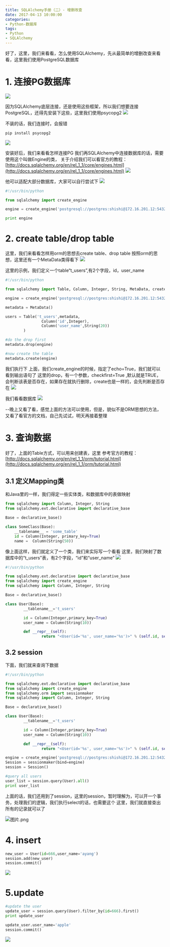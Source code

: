 ```yaml
---
title: SQLAlchemy手册（二）- 增删改查
date: 2017-04-13 10:00:00
categories:
- Python-数据库
tags:
- Python
- SQLAlchemy
---
```


好了，这里，我们来看看，怎么使用SQLAlchemy，先从最简单的增删改查来看看，这里我们使用PostgreSQL数据库

# 1. 连接PG数据库
![](http://upload-images.jianshu.io/upload_images/76024-6b93949a41c73de0.png?imageMogr2/auto-orient/strip%7CimageView2/2/w/1240)

因为SQLAlchemy底层连接，还是使用这些框架，所以我们想要连接PostgreSQL，还得先安装下这些，这里我们使用psycopg2
![](http://upload-images.jianshu.io/upload_images/76024-f06e472df6b056b9.png?imageMogr2/auto-orient/strip%7CimageView2/2/w/1240)

不装的话，我们连接时，会报错
``` python
pip install psycopg2
```

![](http://upload-images.jianshu.io/upload_images/76024-40b4e6d434365f85.png?imageMogr2/auto-orient/strip%7CimageView2/2/w/1240)

安装好后，我们来看看怎样连接PG
我们再SQLAlchemy中连接数据库的话，需要使用这个叫做Engine的类，
关于介绍我们可以看官方的教程：[http://docs.sqlalchemy.org/en/rel_1_1/core/engines.html](http://docs.sqlalchemy.org/en/rel_1_1/core/engines.html)
![](http://upload-images.jianshu.io/upload_images/76024-af61c4fc6caa6fdb.png?imageMogr2/auto-orient/strip%7CimageView2/2/w/1240)

他可以适配大部分数据库，大家可以自行尝试下
![](http://upload-images.jianshu.io/upload_images/76024-a83f56d963afee9b.png?imageMogr2/auto-orient/strip%7CimageView2/2/w/1240)

``` python
#!/usr/bin/python

from sqlalchemy import create_engine

engine = create_engine('postgresql://postgres:shishi@172.16.201.12:5432/postgres',echo=True)

print engine
```

# 2. create table/drop table
这里，我们来看看怎样用orm的思想去create table、drop table
按照orm的思想，这里还有一个MetaData类得看下
![](http://upload-images.jianshu.io/upload_images/76024-7046c83fd79175e6.png?imageMogr2/auto-orient/strip%7CimageView2/2/w/1240)

这里的示例，我们定义一个table“t_users”,有2个字段，id，user_name
``` python
#!/usr/bin/python

from sqlalchemy import Table, Column, Integer, String, MetaData, create_engine

engine = create_engine('postgresql://postgres:shishi@172.16.201.12:5432/postgres',echo=True)

metadata = MetaData()

users = Table('t_users',metadata,
                Column('id',Integer),
                Column('user_name',String(20))
        )

#do the drop first
metadata.drop(engine)

#now create the table
metadata.create(engine)
```

我们执行下
上面，我们create_engine的时候，指定了echo=True，我们就可以看到输出语句了
这里的drop，有一个参数，checkfirst=True
,默认就是TRUE，会判断该表是否存在，如果存在就执行删除，create也是一样的，会先判断是否存在
![](http://upload-images.jianshu.io/upload_images/76024-f12075d0f342650a.png?imageMogr2/auto-orient/strip%7CimageView2/2/w/1240)

我们看看数据库
![](http://upload-images.jianshu.io/upload_images/76024-488a5c91b77b5c1f.png?imageMogr2/auto-orient/strip%7CimageView2/2/w/1240)

--晚上又看了看，感觉上面的方法可以使用，但是，貌似不是ORM思想的方法，又看了看官方的文档，自己先试试，明天再接着整理

# 3. 查询数据
好了，上面的Table方式，可以用来创建表，这里
参考官方的教程：[http://docs.sqlalchemy.org/en/rel_1_1/orm/tutorial.html](http://docs.sqlalchemy.org/en/rel_1_1/orm/tutorial.html)

## 3.1 定义Mapping类
和Java里的一样，我们得定一些实体类，和数据库中的表做映射
``` python
from sqlalchemy import Column, Integer, String
from sqlalchemy.ext.declarative import declarative_base

Base = declarative_base()

class SomeClass(Base):
    __tablename__ = 'some_table'
    id = Column(Integer, primary_key=True)
    name =  Column(String(50))
```

像上面这样，我们就定义了一个类，我们来实际写一个看看
这里，我们映射了数据库中的“t_users”表，有2个字段，“id”和“user_name”
![](http://upload-images.jianshu.io/upload_images/76024-0968f5858c5022f9.png?imageMogr2/auto-orient/strip%7CimageView2/2/w/1240)

``` python
#!/usr/bin/python

from sqlalchemy.ext.declarative import declarative_base
from sqlalchemy import create_engine
from sqlalchemy import Column, Integer, String

Base = declarative_base()

class User(Base):
        __tablename__='t_users'

        id = Column(Integer,primary_key=True)
        user_name = Column(String(10))

        def __repr__(self):
                return "<User(id='%s', user_name='%s')>" % (self.id, self.user_name)
```

## 3.2 session
下面，我们就来查询下数据
``` python
#!/usr/bin/python

from sqlalchemy.ext.declarative import declarative_base
from sqlalchemy import create_engine
from sqlalchemy.orm import sessionmaker
from sqlalchemy import Column, Integer, String

Base = declarative_base()

class User(Base):
        __tablename__='t_users'

        id = Column(Integer,primary_key=True)
        user_name = Column(String(10))

        def __repr__(self):
                return "<User(id='%s', user_name='%s')>" % (self.id, self.user_name)

engine = create_engine('postgresql://postgres:shishi@172.16.201.12:5432/postgres',echo=True)
Session = sessionmaker(bind=engine)
session = Session()

#query all users
user_list = session.query(User).all()
print user_list
```

上面的话，我们还用到了session，这里的session，暂时理解为，可以开一个事务，处理我们的逻辑，我们执行select的话，也需要这个
这里，我们就直接查出所有的记录就可以了

![图片.png](http://upload-images.jianshu.io/upload_images/76024-8d556afb02c09342.png?imageMogr2/auto-orient/strip%7CimageView2/2/w/1240)

# 4. insert
``` python
new_user = User(id=666,user_name='ayang')
session.add(new_user)
session.commit()
```

![](http://upload-images.jianshu.io/upload_images/76024-9072ff2803b1d2f1.png?imageMogr2/auto-orient/strip%7CimageView2/2/w/1240)

# 5.update
``` python
#update the user
update_user = session.query(User).filter_by(id=666).first()
print update_user

update_user.user_name='apple'
session.commit()
```

![](http://upload-images.jianshu.io/upload_images/76024-73e8a819df387063.png?imageMogr2/auto-orient/strip%7CimageView2/2/w/1240)